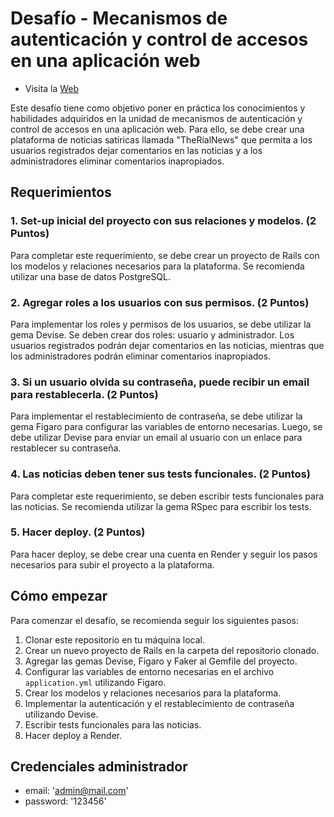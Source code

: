 # Desafío - Mecanismos de autenticación y control de accesos en una aplicación web

- Visita la [Web](https://real-news.onrender.com/)

Este desafío tiene como objetivo poner en práctica los conocimientos y habilidades adquiridos en la unidad de mecanismos de autenticación y control de accesos en una aplicación web. Para ello, se debe crear una plataforma de noticias satíricas llamada "TheRialNews" que permita a los usuarios registrados dejar comentarios en las noticias y a los administradores eliminar comentarios inapropiados.

## Requerimientos

### 1. Set-up inicial del proyecto con sus relaciones y modelos. (2 Puntos)

Para completar este requerimiento, se debe crear un proyecto de Rails con los modelos y relaciones necesarios para la plataforma. Se recomienda utilizar una base de datos PostgreSQL.

### 2. Agregar roles a los usuarios con sus permisos. (2 Puntos)

Para implementar los roles y permisos de los usuarios, se debe utilizar la gema Devise. Se deben crear dos roles: usuario y administrador. Los usuarios registrados podrán dejar comentarios en las noticias, mientras que los administradores podrán eliminar comentarios inapropiados.

### 3. Si un usuario olvida su contraseña, puede recibir un email para restablecerla. (2 Puntos)

Para implementar el restablecimiento de contraseña, se debe utilizar la gema Figaro para configurar las variables de entorno necesarias. Luego, se debe utilizar Devise para enviar un email al usuario con un enlace para restablecer su contraseña.

### 4. Las noticias deben tener sus tests funcionales. (2 Puntos)

Para completar este requerimiento, se deben escribir tests funcionales para las noticias. Se recomienda utilizar la gema RSpec para escribir los tests.

### 5. Hacer deploy. (2 Puntos)

Para hacer deploy, se debe crear una cuenta en Render y seguir los pasos necesarios para subir el proyecto a la plataforma.

## Cómo empezar

Para comenzar el desafío, se recomienda seguir los siguientes pasos:

1. Clonar este repositorio en tu máquina local.
2. Crear un nuevo proyecto de Rails en la carpeta del repositorio clonado.
3. Agregar las gemas Devise, Figaro y Faker al Gemfile del proyecto.
4. Configurar las variables de entorno necesarias en el archivo `application.yml` utilizando Figaro.
5. Crear los modelos y relaciones necesarios para la plataforma.
6. Implementar la autenticación y el restablecimiento de contraseña utilizando Devise.
7. Escribir tests funcionales para las noticias.
8. Hacer deploy a Render.

## Credenciales administrador

- email: 'admin@mail.com'
- password: '123456'

